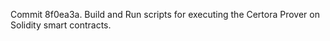 Commit 8f0ea3a.                    Build and Run scripts for executing the Certora Prover on Solidity smart contracts.